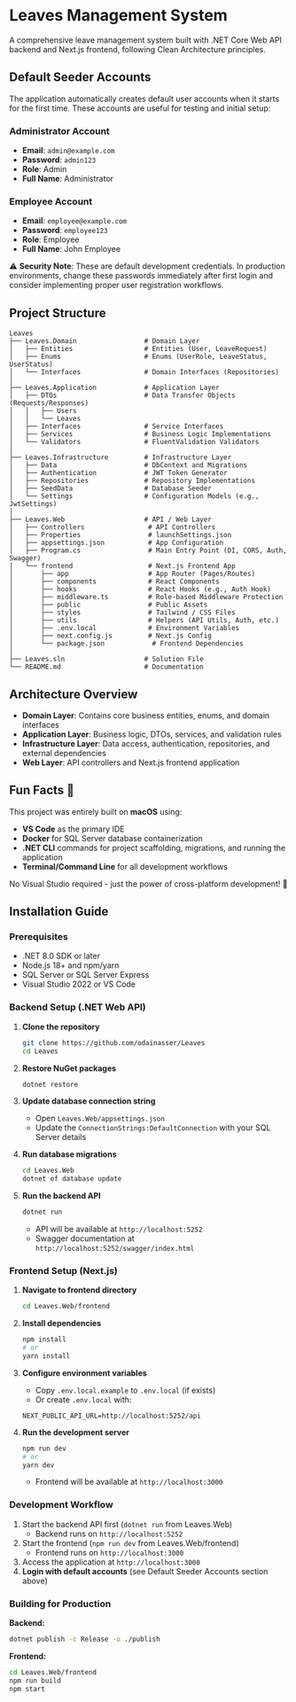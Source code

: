 # Leaves Management System

A comprehensive leave management system built with .NET Core Web API backend and Next.js frontend, following Clean Architecture principles.

## Default Seeder Accounts

The application automatically creates default user accounts when it starts for the first time. These accounts are useful for testing and initial setup:

### Administrator Account
- **Email**: `admin@example.com`
- **Password**: `admin123`
- **Role**: Admin
- **Full Name**: Administrator

### Employee Account
- **Email**: `employee@example.com`
- **Password**: `employee123`
- **Role**: Employee
- **Full Name**: John Employee

⚠️ **Security Note**: These are default development credentials. In production environments, change these passwords immediately after first login and consider implementing proper user registration workflows.

## Project Structure

```
Leaves
├── Leaves.Domain                 # Domain Layer
│   ├── Entities                  # Entities (User, LeaveRequest)
│   ├── Enums                     # Enums (UserRole, LeaveStatus, UserStatus)
│   └── Interfaces                # Domain Interfaces (Repositories)
│
├── Leaves.Application            # Application Layer
│   ├── DTOs                      # Data Transfer Objects (Requests/Responses)
│   │   ├── Users
│   │   └── Leaves
│   ├── Interfaces                # Service Interfaces
│   ├── Services                  # Business Logic Implementations
│   └── Validators                # FluentValidation Validators
│
├── Leaves.Infrastructure         # Infrastructure Layer
│   ├── Data                      # DbContext and Migrations
│   ├── Authentication            # JWT Token Generator
│   ├── Repositories              # Repository Implementations
│   ├── SeedData                  # Database Seeder
│   └── Settings                  # Configuration Models (e.g., JwtSettings)
│
├── Leaves.Web                    # API / Web Layer
│   ├── Controllers                # API Controllers
│   ├── Properties                 # launchSettings.json
│   ├── appsettings.json           # App Configuration
│   ├── Program.cs                 # Main Entry Point (DI, CORS, Auth, Swagger)
│   └── frontend                   # Next.js Frontend App
│       ├── app                    # App Router (Pages/Routes)
│       ├── components             # React Components
│       ├── hooks                  # React Hooks (e.g., Auth Hook)
│       ├── middleware.ts          # Role-based Middleware Protection
│       ├── public                 # Public Assets
│       ├── styles                 # Tailwind / CSS Files
│       ├── utils                  # Helpers (API Utils, Auth, etc.)
│       ├── .env.local             # Environment Variables
│       ├── next.config.js         # Next.js Config
│       └── package.json            # Frontend Dependencies
│
├── Leaves.sln                    # Solution File
└── README.md                     # Documentation
```

## Architecture Overview

- **Domain Layer**: Contains core business entities, enums, and domain interfaces
- **Application Layer**: Business logic, DTOs, services, and validation rules
- **Infrastructure Layer**: Data access, authentication, repositories, and external dependencies
- **Web Layer**: API controllers and Next.js frontend application

## Fun Facts 🎉

This project was entirely built on **macOS** using:
- **VS Code** as the primary IDE
- **Docker** for SQL Server database containerization
- **.NET CLI** commands for project scaffolding, migrations, and running the application
- **Terminal/Command Line** for all development workflows

No Visual Studio required - just the power of cross-platform development! 🚀

## Installation Guide

### Prerequisites
- .NET 8.0 SDK or later
- Node.js 18+ and npm/yarn
- SQL Server or SQL Server Express
- Visual Studio 2022 or VS Code

### Backend Setup (.NET Web API)

1. **Clone the repository**
   ```bash
   git clone https://github.com/odainasser/Leaves
   cd Leaves
   ```

2. **Restore NuGet packages**
   ```bash
   dotnet restore
   ```

3. **Update database connection string**
   - Open `Leaves.Web/appsettings.json`
   - Update the `ConnectionStrings:DefaultConnection` with your SQL Server details

4. **Run database migrations**
   ```bash
   cd Leaves.Web
   dotnet ef database update
   ```

5. **Run the backend API**
   ```bash
   dotnet run
   ```
   - API will be available at `http://localhost:5252`
   - Swagger documentation at `http://localhost:5252/swagger/index.html`

### Frontend Setup (Next.js)

1. **Navigate to frontend directory**
   ```bash
   cd Leaves.Web/frontend
   ```

2. **Install dependencies**
   ```bash
   npm install
   # or
   yarn install
   ```

3. **Configure environment variables**
   - Copy `.env.local.example` to `.env.local` (if exists)
   - Or create `.env.local` with:
   ```env
   NEXT_PUBLIC_API_URL=http://localhost:5252/api
   ```

4. **Run the development server**
   ```bash
   npm run dev
   # or
   yarn dev
   ```
   - Frontend will be available at `http://localhost:3000`

### Development Workflow

1. Start the backend API first (`dotnet run` from Leaves.Web)
   - Backend runs on `http://localhost:5252`
2. Start the frontend (`npm run dev` from Leaves.Web/frontend)
   - Frontend runs on `http://localhost:3000`
3. Access the application at `http://localhost:3000`
4. **Login with default accounts** (see Default Seeder Accounts section above)

### Building for Production

**Backend:**
```bash
dotnet publish -c Release -o ./publish
```

**Frontend:**
```bash
cd Leaves.Web/frontend
npm run build
npm start
```
